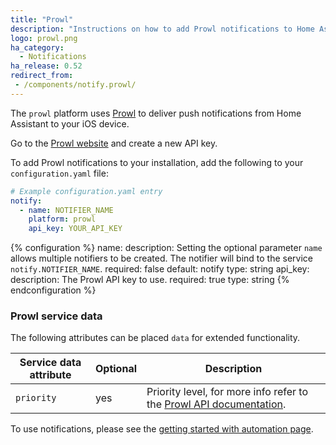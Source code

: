 ```yaml
---
title: "Prowl"
description: "Instructions on how to add Prowl notifications to Home Assistant."
logo: prowl.png
ha_category:
  - Notifications
ha_release: 0.52
redirect_from:
 - /components/notify.prowl/
---
```


The `prowl` platform uses [Prowl](https://www.prowlapp.com/) to deliver push notifications from Home Assistant to your iOS device.

Go to the [Prowl website](https://www.prowlapp.com/) and create a new API key.

To add Prowl notifications to your installation, add the following to your `configuration.yaml` file:

```yaml
# Example configuration.yaml entry
notify:
  - name: NOTIFIER_NAME
    platform: prowl
    api_key: YOUR_API_KEY
```

{% configuration %}
name:
  description: Setting the optional parameter `name` allows multiple notifiers to be created. The notifier will bind to the service `notify.NOTIFIER_NAME`.
  required: false
  default: notify
  type: string
api_key:
  description: The Prowl API key to use.
  required: true
  type: string
{% endconfiguration %}

### Prowl service data

The following attributes can be placed `data` for extended functionality.

| Service data attribute | Optional | Description |
| ---------------------- | -------- | ----------- |
| `priority`             |      yes | Priority level, for more info refer to the [Prowl API documentation](https://www.prowlapp.com/api.php#add). |

To use notifications, please see the [getting started with automation page](/getting-started/automation/).
